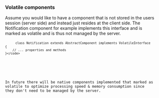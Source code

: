 <h3 class="doc-title">Volatile components</h3>

Assume you would like to have a component that is not stored in the users session (server side) and instead just resides at the client side. The Notification component for example implements this interface and is marked as volatile and is thus not managed by the server.

<div>
  <div class="code-header">
    <div class="container-fluid">
        <div class="row">
            <div class="button red"></div>
          	<div class="button yellow"></div>
          	<div class="button green"></div>
        </div>
    </div>
  </div>
  <pre class="code-white language-php">
	<code class="imp-code language-php"><?php
	namespace Impulse\ImpulseBundle\UI\Components;
	use Impulse\ImpulseBundle\Components\VolatileInterface;

    class Notification extends AbstractComponent implements VolatileInterface
	{
    	// ... properties and methods
    }</code>
  </pre>
</div>

In future there will be native components implemented that marked as volatile to optimize processing speed & memory consumption since they don't need to be managed by the server.
